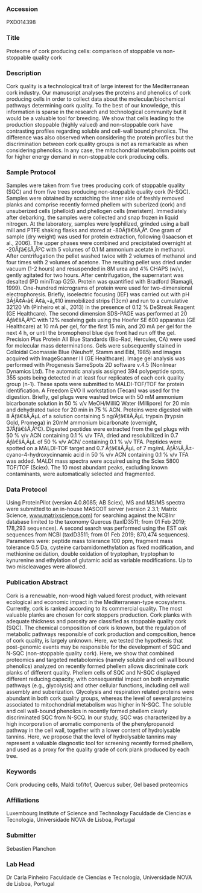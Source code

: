 ### Accession
PXD014398

### Title
Proteome of cork producing cells: comparison of stoppable vs non-stoppable quality cork

### Description
Cork quality is a technological trait of large interest for the Mediterranean cork industry. Our manuscript analyses the proteins and phenolics of cork producing cells in order to collect data about the molecular/biochemical pathways determining cork quality. To the best of our knowledge, this information is sparse in the research and technological community but it would be a valuable tool for breeding. We show that cells leading to the production stoppable (highly valued) and non-stoppable cork have contrasting profiles regarding soluble and cell-wall bound phenolics. The difference was also observed when considering the protein profiles but the discrimination between cork quality groups is not as remarkable as when considering phenolics. In any case, the mitochondrial metabolism points out for higher energy demand in non-stoppable cork producing cells.

### Sample Protocol
Samples were taken from five trees producing cork of stoppable quality (SQC) and from five trees producing non-stoppable quality cork (N-SQC). Samples were obtained by scratching the inner side of freshly removed planks and comprise recently formed phellem with suberized (cork) and unsuberized cells (phelloid) and phellogen cells (meristem). Immediately after debarking, the samples were collected and snap frozen in liquid nitrogen. At the laboratory, samples were lyophilized, grinded using a ball mill and PTFE shaking flasks and stored at -80Ãƒâ€šÃ‚Â°. One gram of sample (dry weight) was used for protein extraction, following (Isaacson et al., 2006). The upper phases were combined and precipitated overnight at -20Ãƒâ€šÃ‚ÂºC with 5 volumes of 0.1 M ammonium acetate in methanol. After centrifugation the pellet washed twice with 2 volumes of methanol and four times with 2 volumes of acetone. The resulting pellet was dried under vacuum (1-2 hours) and resuspended in 8M urea and 4% CHAPS (w/v), gently agitated for two hours. After centrifugation, the supernatant was desalted (PD miniTrap G25). Protein was quantified with Bradford (Ramagli, 1999). One-hundred micrograms of protein were used for two-dimensional electrophoresis. Briefly, isoelectric focusing (IEF) was carried out with pH 3ÃƒÂ¢Ã‹â€ Ã¢â‚¬â„¢10 immobilized strips (13cm) and run to a cumulative 32120 Vh (Pinheiro et al., 2013) in the presence of 0.12 % DeStreak Reagent (GE Healthcare). The second dimension SDS-PAGE was performed at 20 Ãƒâ€šÃ‚ÂºC with 12% resolving gels using the Hoefer SE 600 apparatus (GE Healthcare) at 10 mA per gel, for the first 15 min, and 20 mA per gel for the next 4 h, or until the bromophenol blue dye front had run off the gel. Precision Plus Protein All Blue Standards (Bio-Rad, Hercules, CA) were used for molecular mass determinations. Gels were subsequently stained in Colloidal Coomassie Blue (Neuhoff, Stamm and Eibl, 1985) and images acquired with ImageScanner III (GE Healthcare). Image gel analysis was performed with Progenesis SameSpots 2D software v.4.5 (Nonlinear Dynamics Ltd). The automatic analysis assigned 394 polypeptide spots, 355 spots being detected in at least four replicates of each cork quality group (n-1). These spots were submitted to MALDI-TOF/TOF for protein identification. A Freedom EVO II workstation (Tecan) was used for the digestion. Briefly, gel plugs were washed twice with 50 mM ammonium bicarbonate solution in 50 % v/v MeOH/MilliQ Water (Millipore) for 20 min and dehydrated twice for 20 min in 75 % ACN. Proteins were digested with 8 Ãƒâ€šÃ‚ÂµL of a solution containing 5 ng/Ãƒâ€šÃ‚ÂµL trypsin (trypsin Gold, Promega) in 20mM ammonium bicarbonate (overnight, 37Ãƒâ€šÃ‚Â°C). Digested peptides were extracted from the gel plugs with 50 % v/v ACN containing 0.1 % v/v TFA, dried and resolubilized in 0.7 Ãƒâ€šÃ‚ÂµL of 50 % v/v ACN/ containing 0.1 % v/v TFA. Peptides were spotted on a MALDI-TOF target and 0.7 Ãƒâ€šÃ‚ÂµL of 7 mg/mL ÃƒÅ½Ã‚Â±-cyano-4-hydroxycinnamic acid in 50 % v/v ACN containing 0.1 % v/v TFA was added. MALDI mass spectra were acquired using the Sciex 5800 TOF/TOF (Sciex). The 10 most abundant peaks, excluding known contaminants, were automatically selected and fragmented.

### Data Protocol
Using ProteinPilot (version 4.0.8085; AB Sciex), MS and MS/MS spectra were submitted to an in-house MASCOT server (version 2.3.1; Matrix Science, www.matrixscience.com) for searching against the NCBInr database limited to the taxonomy Quercus (taxID3511; from 01 Feb 2019; 178,293 sequences). A second search was performed using the EST oak sequences from NCBI (taxID3511; from 01 Feb 2019; 870,474 sequences). Parameters were: peptide mass tolerance 100 ppm, fragment mass tolerance 0.5 Da, cysteine carbamidomethylation as fixed modification, and methionine oxidation, double oxidation of tryptophan, tryptophan to kynurenine and ethylation of glutamic acid as variable modifications. Up to two miscleavages were allowed.

### Publication Abstract
Cork is a renewable, non-wood high valued forest product, with relevant ecological and economic impact in the Mediterranean-type ecosystems. Currently, cork is ranked according to its commercial quality. The most valuable planks are chosen for cork stoppers production. Cork planks with adequate thickness and porosity are classified as stoppable quality cork (SQC). The chemical composition of cork is known, but the regulation of metabolic pathways responsible of cork production and composition, hence of cork quality, is largely unknown. Here, we tested the hypothesis that post-genomic events may be responsible for the development of SQC and N-SQC (non-stoppable quality cork). Here, we show that combined proteomics and targeted metabolomics (namely soluble and cell wall bound phenolics) analyzed on recently formed phellem allows discriminate cork planks of different quality. Phellem cells of SQC and N-SQC displayed different reducing capacity, with consequential impact on both enzymatic pathways (e.g., glycolysis) and other cellular functions, including cell wall assembly and suberization. Glycolysis and respiration related proteins were abundant in both cork quality groups, whereas the level of several proteins associated to mitochondrial metabolism was higher in N-SQC. The soluble and cell wall-bound phenolics in recently formed phellem clearly discriminated SQC from N-SCQ. In our study, SQC was characterized by a high incorporation of aromatic components of the phenylpropanoid pathway in the cell wall, together with a lower content of hydrolysable tannins. Here, we propose that the level of hydrolysable tannins may represent a valuable diagnostic tool for screening recently formed phellem, and used as a proxy for the quality grade of cork plank produced by each tree.

### Keywords
Cork producing cells, Maldi tof/tof, Quercus suber, Gel based proteomics

### Affiliations
Luxembourg Institute of Science and Technology
Faculdade de Ciencias e Tecnologia, Universidade NOVA de Lisboa, Portugal

### Submitter
Sebastien Planchon

### Lab Head
Dr Carla Pinheiro
Faculdade de Ciencias e Tecnologia, Universidade NOVA de Lisboa, Portugal


